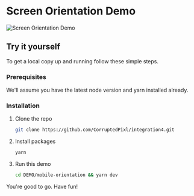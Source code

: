# Screen Orientation Demo

![Screen Orientation Demo](./screen-orientation.gif)

## Try it yourself

To get a local copy up and running follow these simple steps.

### Prerequisites

We'll assume you have the latest node version and yarn installed already.

### Installation

1. Clone the repo
   ```sh
   git clone https://github.com/CorruptedPixl/integration4.git
   ```
2. Install packages
   ```sh
   yarn
   ```
3. Run this demo
   ```sh
   cd DEMO/mobile-orientation && yarn dev
   ```

You're good to go. Have fun!
